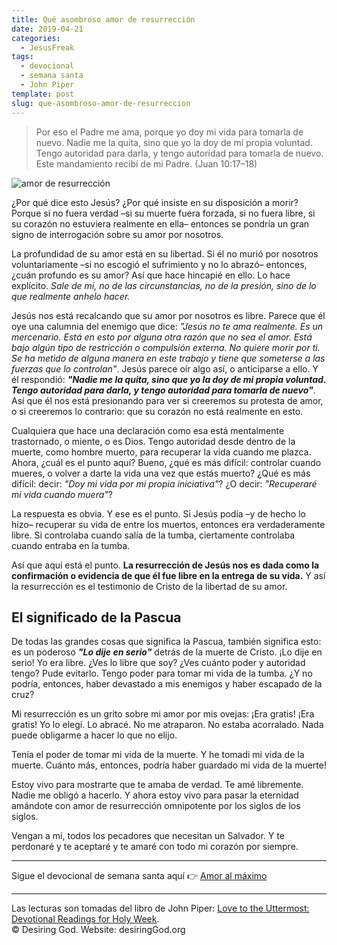 ```yaml
---
title: Qué asombroso amor de resurrección
date: 2019-04-21
categories:
  - JesusFreak
tags:
  - devocional
  - semana santa
  - John Piper
template: post
slug: que-asombroso-amor-de-resurreccion
---
```


> Por eso el Padre me ama, porque yo doy mi vida para tomarla de nuevo. Nadie me la quita, sino que yo la doy de mi propia voluntad. Tengo autoridad para darla, y tengo autoridad para tomarla de nuevo. Este mandamiento recibí de mi Padre. (Juan 10:17–18)

![amor de resurrección](https://i.imgur.com/SdkTsbr.jpg)

¿Por qué dice esto Jesús? ¿Por qué insiste en su disposición a morir? Porque si no fuera verdad –si su muerte fuera forzada, si no fuera libre, si su corazón no estuviera realmente en ella– entonces se pondría un gran signo de interrogación sobre su amor por nosotros.

La profundidad de su amor está en su libertad. Si él no murió por nosotros voluntariamente –si no escogió el sufrimiento y no lo abrazó– entonces, ¿cuán profundo es su amor? Así que hace hincapié en ello. Lo hace explícito. _Sale de mí, no de las circunstancias, no de la presión, sino de lo que realmente anhelo hacer._

Jesús nos está recalcando que su amor por nosotros es libre. Parece que él oye una calumnia del enemigo que dice: _"Jesús no te ama realmente. Es un mercenario. Está en esto por alguna otra razón que no sea el amor. Está bajo algún tipo de restricción o compulsión externa. No quiere morir por ti. Se ha metido de alguna manera en este trabajo y tiene que someterse a las fuerzas que lo controlan"_. Jesús parece oír algo así, o anticiparse a ello. Y él respondió: **_"Nadie me la quita, sino que yo la doy de mi propia voluntad. Tengo autoridad para darla, y tengo autoridad para tomarla de nuevo"_**. Así que él nos está presionando para ver si creeremos su protesta de amor, o si creeremos lo contrario: que su corazón no está realmente en esto.

Cualquiera que hace una declaración como esa está mentalmente trastornado, o miente, o es Dios. Tengo autoridad desde dentro de la muerte, como hombre muerto, para recuperar la vida cuando me plazca. Ahora, ¿cuál es el punto aquí? Bueno, ¿qué es más difícil: controlar cuando mueres, o volver a darte la vida una vez que estás muerto? ¿Qué es más difícil: decir: _"Doy mi vida por mi propia iniciativa"_? ¿O decir: _"Recuperaré mi vida cuando muera"_?

La respuesta es obvia. Y ese es el punto. Si Jesús podía –y de hecho lo hizo– recuperar su vida de entre los muertos, entonces era verdaderamente libre. Si controlaba cuando salía de la tumba, ciertamente controlaba cuando entraba en la tumba.

Así que aquí está el punto. **La resurrección de Jesús nos es dada como la confirmación o evidencia de que él fue libre en la entrega de su vida.** Y así la resurrección es el testimonio de Cristo de la libertad de su amor.

## El significado de la Pascua

De todas las grandes cosas que significa la Pascua, también significa esto: es un poderoso **_"Lo dije en serio"_** detrás de la muerte de Cristo. ¡Lo dije en serio! Yo era libre. ¿Ves lo libre que soy? ¿Ves cuánto poder y autoridad tengo? Pude evitarlo. Tengo poder para tomar mi vida de la tumba. ¿Y no podría, entonces, haber devastado a mis enemigos y haber escapado de la cruz?

Mi resurrección es un grito sobre mi amor por mis ovejas: ¡Era gratis! ¡Era gratis! Yo lo elegí. Lo abracé. No me atraparon. No estaba acorralado. Nada puede obligarme a hacer lo que no elijo.

Tenía el poder de tomar mi vida de la muerte. Y he tomadi mi vida de la muerte. Cuánto más, entonces, podría haber guardado mi vida de la muerte!

Estoy vivo para mostrarte que te amaba de verdad. Te amé libremente. Nadie me obligó a hacerlo. Y ahora estoy vivo para pasar la eternidad amándote con amor de resurrección omnipotente por los siglos de los siglos.

Vengan a mí, todos los pecadores que necesitan un Salvador. Y te perdonaré y te aceptaré y te amaré con todo mi corazón por siempre.

---

Sigue el devocional de semana santa aquí 👉 [Amor al máximo](/amor-al-maximo)

---

Las lecturas son tomadas del libro de John Piper: [Love to the Uttermost: Devotional Readings for Holy Week](https://www.desiringgod.org/books/love-to-the-uttermost).<br>
© Desiring God. Website: desiringGod.org
